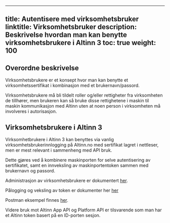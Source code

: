 ---
title: Autentisere med virksomhetsbruker
linktitle: Virksomhetsbruker
description: Beskrivelse hvordan man kan benytte virksomhetsbrukere i Altinn 3
toc: true
weight: 100
--

## Overordne beskrivelse

Virksomhetsbrukere er et konsept hvor man kan benytte et virksomhetssertifikat i 
kombinasjon med et brukernavn/passord.

Virksomhetsbrukere må bli tildelt roller og/eller rettigheter 
fra virksomheten de tillhører, men brukeren kan så bruke disse 
rettighetene i maskin til maskin kommunikasjon med Altinn uten at 
noen person i virksomheten må involveres i autorisasjon.

## Virksomhetsbrukere i Altinn 3

Virksomhetbrukere i Altinn 3 kan benyttes via vanlig virksomhetsbrukerinnlogging på 
Altinn.no med sertifikat lagret i nettleser, men er mest relevant i sammenheng med 
API bruk.

Dette gjøres ved å kombinere maskinporten for selve autentisering av sertifikatet, 
samt en innveksling av maskinportentoken sammen med brukernavn og passord.

Administrasjon av virksomhetsbrukere er dokumentert [her](https://altinn.github.io/docs/api/rest/kom-i-gang/virksomhetsbrukere/).

Pålogging og veksling av token er dokumenter her [her](https://altinn.github.io/docs/api/rest/kom-i-gang/virksomhet/#autentisering-med-virksomhetsbruker-og-maskinporten)

Postman eksempel finnes [her](https://github.com/Altinn/altinn-studio/blob/master/src/test/Postman/collections/Organization.postman_collection.json).

Videre bruk mot Altinn App API og Platform API er tilsvarende som man har et 
Altinn token basert på en ID-porten sesjon.



